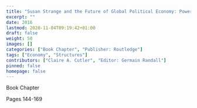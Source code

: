 ```yaml
---
title: "Susan Strange and the Future of Global Political Economy: Power, control and Transformation: Strange Bedfellows? Bankers, Business(men) and Bureaucrats in Global Financial Governance"
excerpt: ""
date: 2016
lastmod: 2020-11-04T09:19:42+01:00
draft: false
weight: 50
images: []
categories: ["Book Chapter", "Publisher: Routledge"]
tags: ["Economy", "Structures"]
contributors: ["Claire A. Cutler", "Editor: Germain Randall"]
pinned: false
homepage: false
---
```


Book Chapter

Pages 144-169